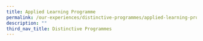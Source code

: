 ```yaml
---
title: Applied Learning Programme
permalink: /our-experiences/distinctive-programmes/applied-learning-programme/
description: ""
third_nav_title: Distinctive Programmes
---
```


